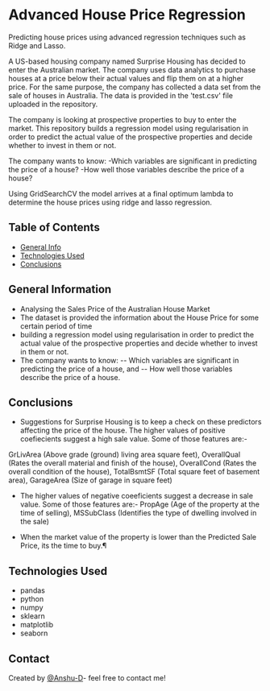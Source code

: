 # Advanced House Price Regression
Predicting house prices using advanced regression techniques such as Ridge and Lasso.

A US-based housing company named Surprise Housing has decided to enter the Australian market. The company uses data analytics to purchase houses at a price below their actual values and flip them on at a higher price. For the same purpose, the company has collected a data set from the sale of houses in Australia. The data is provided in the 'test.csv' file uploaded in the repository.

The company is looking at prospective properties to buy to enter the market. This repository builds a regression model using regularisation in order to predict the actual value of the prospective properties and decide whether to invest in them or not.

The company wants to know:
-Which variables are significant in predicting the price of a house?
-How well those variables describe the price of a house?

Using GridSearchCV the model arrives at a final optimum lambda to determine the house prices using ridge and lasso regression.


## Table of Contents
* [General Info](#general-information)
* [Technologies Used](#technologies-used)
* [Conclusions](#conclusions)


<!-- You can include any other section that is pertinent to your problem -->

## General Information
- Analysing the Sales Price of the Australian House Market
- The dataset is provided the information about the House Price for some certain period of time
- building a regression model using regularisation in order to predict the actual value of the prospective properties and decide whether to invest in them or not.
- The company wants to know:
-- Which variables are significant in predicting the price of a house, and
-- How well those variables describe the price of a house.


## Conclusions
- Suggestions for Surprise Housing is to keep a check on these predictors affecting the price of the house.
  The higher values of positive coefiecients suggest a high sale value.
  Some of those features are:-

 GrLivArea	  (Above grade (ground) living area square feet),
 OverallQual	(Rates the overall material and finish of the house),
 OverallCond	(Rates the overall condition of the house),
 TotalBsmtSF	(Total square feet of basement area),
 GarageArea	  (Size of garage in square feet)

- The higher values of negative coeeficients suggest a decrease in sale value.
  Some of those features are:-
  PropAge	(Age of the property at the time of selling),
  MSSubClass	(Identifies the type of dwelling involved in the sale)

- When the market value of the property is lower than the Predicted Sale Price, its the time to buy.¶
 


## Technologies Used
- pandas
- python
- numpy 
- sklearn 
- matplotlib
- seaborn
  

## Contact
Created by [@Anshu-D](https://github.com/Anshu-D)- feel free to contact me!


